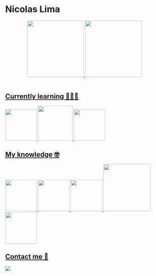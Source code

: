 # Nicolas Lima

<div align="center">
  <a href="https://github.com/wnicolass">
  <img height="180em" src="https://github-readme-stats.vercel.app/api?username=wnicolass&show_icons=true&theme=nord&include_all_commits=true&count_private=true"/>
  <img height="180em" src="https://github-readme-stats.vercel.app/api/top-langs/?username=wnicolass&layout=compact&langs_count=7&theme=nord"/>
</div>

<br/>

## Currently learning 👩🏻‍💻
<div>
<img src="https://media3.giphy.com/media/kdFc8fubgS31b8DsVu/giphy.webp" width="100">
<img src="https://media.giphy.com/media/tAjb5pyCEBhEb8jWxC/giphy.gif" width="110">
<img src="https://media.giphy.com/media/eNAsjO55tPbgaor7ma/giphy.gif" width="100">
</div>

## My knowledge :nerd_face:
<div>
<img src="https://media.giphy.com/media/ln7z2eWriiQAllfVcn/giphy.gif" width="100">
<img src="https://media.giphy.com/media/fsEaZldNC8A1PJ3mwp/giphy.gif" width="100">
<img src="https://media.giphy.com/media/XAxylRMCdpbEWUAvr8/giphy.gif" width="100">
<img src="https://media.giphy.com/media/kH1DBkPNyZPOk0BxrM/giphy.gif" width="150">
<img src="https://pngimg.com/uploads/mysql/mysql_PNG23.png" width="100">
</div>
 
## Contact me :email:

<div>
  <a href = "mailto:nicolaswgl99@gmail.com"><img src="https://img.shields.io/badge/-Gmail-%23333?style=for-the-badge&color=red&logo=gmail&logoColor=white" target="_blank"></a>
</div>
